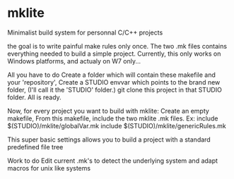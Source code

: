 mklite
======

Minimalist build system for personnal C/C++ projects

the goal is to write painful make rules only once.
The two .mk files contains everything needed to build a simple project.
Currently, this only works on Windows platforms, and actualy on W7 only...

All you have to do
Create a folder which will contain these makefile and your 'repository',
Create a STUDIO envvar which points to the brand new folder, (I'll call it the 'STUDIO' folder.)
git clone this project in that STUDIO folder.
All is ready.

Now, for every project you want to build with mklite:
Create an empty makefile,
From this makefile, include the two mklite .mk files.
Ex:
    include $(STUDIO)/mklite/globalVar.mk
    include $(STUDIO)/mklite/genericRules.mk

This super basic settings allows you to build a project with a standard predefined file tree
	


Work to do
Edit current .mk's to detect the underlying system and adapt macros for unix like systems